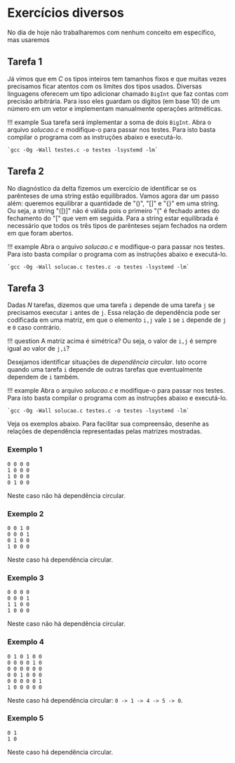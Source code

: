 # Exercícios diversos

No dia de hoje não trabalharemos com nenhum conceito em específico, mas usaremos 

## Tarefa 1

Já vimos que em *C* os tipos inteiros tem tamanhos fixos e que muitas vezes precisamos ficar atentos com os limites dos tipos usados. Diversas linguagens oferecem um tipo adicionar chamado `BigInt` que faz contas com precisão arbitrária. Para isso eles guardam os dígitos (em base 10) de um número em um vetor e implementam manualmente operações aritméticas. 

!!! example
    Sua tarefa será implementar a soma de dois `BigInt`. Abra o arquivo *solucao.c* e modifique-o para passar nos testes. Para isto basta compilar o programa com as instruções abaixo e executá-lo.

    `gcc -Og -Wall testes.c -o testes -lsystemd -lm`

## Tarefa 2 

No diagnóstico da delta fizemos um exercício de identificar se os parênteses de uma string estão equilibrados. Vamos agora dar um passo além: queremos equilibrar a quantidade de "()", "[]" e "{}" em uma string. Ou seja, a string "([)]" não é válida pois o primeiro "(" é fechado antes do fechamento do "[" que vem em seguida. Para a string estar equilibrada é necessário que todos os três tipos de parênteses sejam fechados na ordem em que foram abertos. 

!!! example
    Abra o arquivo *solucao.c* e modifique-o para passar nos testes. Para isto basta compilar o programa com as instruções abaixo e executá-lo.

    `gcc -Og -Wall solucao.c testes.c -o testes -lsystemd -lm`

## Tarefa 3

Dadas $N$ tarefas, dizemos que uma tarefa `i` depende de uma tarefa `j` se precisamos executar `i` antes de `j`. Essa relação de dependência pode ser codificada em uma matriz, em que o elemento `i,j` vale `1` se `i` depende de `j` e `0` caso contrário.

!!! question 
    A matriz acima é simétrica? Ou seja, o valor de `i,j` é sempre igual ao valor de `j,i`? 

Desejamos identificar situações de *dependência circular*. Isto ocorre quando uma tarefa `i` depende de outras tarefas que eventualmente dependem de `i` também. 

!!! example
    Abra o arquivo *solucao.c* e modifique-o para passar nos testes. Para isto basta compilar o programa com as instruções abaixo e executá-lo.

    `gcc -Og -Wall solucao.c testes.c -o testes -lsystemd -lm`

Veja os exemplos abaixo. Para facilitar sua compreensão, desenhe as relações de dependência representadas pelas matrizes mostradas.

### Exemplo 1

```
0 0 0 0
1 0 0 0 
1 0 0 0 
0 1 0 0
```

Neste caso não há dependência circular.

### Exemplo 2

```
0 0 1 0
0 0 0 1
0 1 0 0
1 0 0 0
```

Neste caso há dependência circular.

### Exemplo 3

```
0 0 0 0
0 0 0 1
1 1 0 0
1 0 0 0
```

Neste caso não há dependência circular.

### Exemplo 4

```
0 1 0 1 0 0 
0 0 0 0 1 0
0 0 0 0 0 0
0 0 1 0 0 0
0 0 0 0 0 1
1 0 0 0 0 0
```

Neste caso há dependência circular: `0 -> 1 -> 4 -> 5 -> 0`.

### Exemplo 5

```
0 1
1 0
```

Neste caso há dependência circular. 